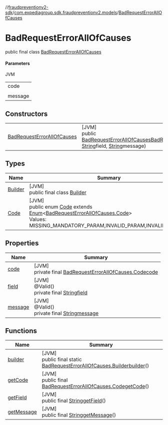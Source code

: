 //[fraudpreventionv2-sdk](../../../index.md)/[com.expediagroup.sdk.fraudpreventionv2.models](../index.md)/[BadRequestErrorAllOfCauses](index.md)

# BadRequestErrorAllOfCauses

public final class [BadRequestErrorAllOfCauses](index.md)

#### Parameters

JVM

| |
|---|
| code |
|  | `field` A JSON Path expression indicating which field, in the request body, caused the error. |
| message |

## Constructors

| | |
|---|---|
| [BadRequestErrorAllOfCauses](-bad-request-error-all-of-causes.md) | [JVM]<br>public [BadRequestErrorAllOfCauses](index.md)[BadRequestErrorAllOfCauses](-bad-request-error-all-of-causes.md)([BadRequestErrorAllOfCauses.Code](-code/index.md)code, [String](https://docs.oracle.com/javase/8/docs/api/java/lang/String.html)field, [String](https://docs.oracle.com/javase/8/docs/api/java/lang/String.html)message) |

## Types

| Name | Summary |
|---|---|
| [Builder](-builder/index.md) | [JVM]<br>public final class [Builder](-builder/index.md) |
| [Code](-code/index.md) | [JVM]<br>public enum [Code](-code/index.md) extends [Enum](https://docs.oracle.com/javase/8/docs/api/java/lang/Enum.html)&lt;[BadRequestErrorAllOfCauses.Code](-code/index.md)&gt;<br>Values: MISSING_MANDATORY_PARAM,INVALID_PARAM,INVALID_FORMAT |

## Properties

| Name | Summary |
|---|---|
| [code](index.md#1330130658%2FProperties%2F-173342751) | [JVM]<br>private final [BadRequestErrorAllOfCauses.Code](-code/index.md)[code](index.md#1330130658%2FProperties%2F-173342751) |
| [field](index.md#1737234897%2FProperties%2F-173342751) | [JVM]<br>@Valid()<br>private final [String](https://docs.oracle.com/javase/8/docs/api/java/lang/String.html)[field](index.md#1737234897%2FProperties%2F-173342751) |
| [message](index.md#1417582564%2FProperties%2F-173342751) | [JVM]<br>@Valid()<br>private final [String](https://docs.oracle.com/javase/8/docs/api/java/lang/String.html)[message](index.md#1417582564%2FProperties%2F-173342751) |

## Functions

| Name | Summary |
|---|---|
| [builder](builder.md) | [JVM]<br>public final static [BadRequestErrorAllOfCauses.Builder](-builder/index.md)[builder](builder.md)() |
| [getCode](get-code.md) | [JVM]<br>public final [BadRequestErrorAllOfCauses.Code](-code/index.md)[getCode](get-code.md)() |
| [getField](get-field.md) | [JVM]<br>public final [String](https://docs.oracle.com/javase/8/docs/api/java/lang/String.html)[getField](get-field.md)() |
| [getMessage](get-message.md) | [JVM]<br>public final [String](https://docs.oracle.com/javase/8/docs/api/java/lang/String.html)[getMessage](get-message.md)() |
